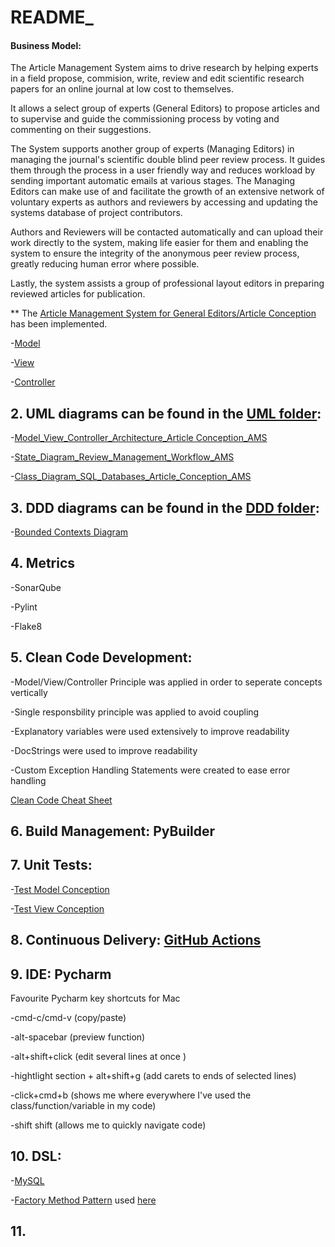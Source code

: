 # README_

#### Business Model:

The Article Management System aims to drive research by helping experts in a field propose, commision, write, review and edit scientific research papers for an online journal at low cost to themselves.

It allows a select group of experts (General Editors) to propose articles and to supervise and guide the commissioning process by voting and commenting on their suggestions.

The System supports another group of experts (Managing Editors) in managing the journal's scientific double blind peer review process. It guides them through the process in a user friendly way and reduces workload by sending important automatic emails at various stages. The Managing Editors can make use of and facilitate the growth of an extensive network of voluntary experts as authors and reviewers by accessing and updating the systems database of project contributors.

Authors and Reviewers will be contacted automatically and can upload their work directly to the system, making life easier for them and enabling the system to ensure the integrity of the anonymous peer review process, greatly reducing human error where possible.

Lastly, the system assists a group of professional layout editors in preparing reviewed articles for publication.


** The [Article Management System for General Editors/Article Conception](src) has been implemented.

-[Model](src/Conception/Model.py)

-[View](src/Conception/View.py)

-[Controller](src/Conception/Controller.py)




## 2. UML diagrams can be found in the [UML folder](Aufgaben/Diagrams/UML): 

-[Model_View_Controller_Architecture_Article Conception_AMS](Aufgaben/Diagrams/UML/Model_View_Controller_Architecture_Article_Conception_AMS.jpg)

-[State_Diagram_Review_Management_Workflow_AMS](Aufgaben/Diagrams/UML/State_Diagram_Review_Management_Workflow_AMS.jpg)

-[Class_Diagram_SQL_Databases_Article_Conception_AMS](Aufgaben/Diagrams/UML/Class_Diagram_SQL_Databases_Article_Conception_AMS.jpg)




## 3. DDD diagrams can be found in the [DDD folder](Aufgaben/Diagrams/DDD): 

-[Bounded Contexts Diagram](Aufgaben/Diagrams/DDD/Bounded_Contexts_Diagram_AMS.jpg)




## 4. Metrics

-SonarQube

-Pylint

-Flake8




## 5. Clean Code Development: 

-Model/View/Controller Principle was applied in order to seperate concepts vertically 

-Single responsbility principle was applied to avoid coupling 

-Explanatory variables were used extensively to improve readability

-DocStrings were used to improve readability

-Custom Exception Handling Statements were created to ease error handling


[Clean Code Cheat Sheet](Aufgaben/Clean_Code_Cheat_Sheet.txt)




## 6. Build Management: PyBuilder



## 7. Unit Tests:

-[Test Model Conception](src/Conception/Model_tests.py)

-[Test View Conception](src/Conception/View_tests.py)



## 8. Continuous Delivery: [GitHub Actions](.github/workflows/main.yml) 



## 9. IDE: Pycharm 
 
Favourite Pycharm key shortcuts for Mac

-cmd-c/cmd-v (copy/paste)

-alt-spacebar (preview function)

-alt+shift+click (edit several lines at once )

-hightlight section + alt+shift+g (add carets to ends of selected lines)

-click+cmd+b (shows me where everywhere I've used the class/function/variable in my code) 

-shift shift (allows me to quickly navigate code)



## 10. DSL:

-[MySQL](src/Databases)

-[Factory Method Pattern](src/Conception/Datamodel_Article_Conception.py) used [here](src/Conception/View.py?plain=1#L161)



## 11.
